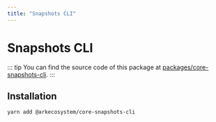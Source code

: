 ```yaml
---
title: "Snapshots CLI"
---
```


# Snapshots CLI

::: tip
You can find the source code of this package at [packages/core-snapshots-cli](https://github.com/ArkEcosystem/core/tree/develop/packages/core-snapshots-cli).
:::

## Installation

```bash
yarn add @arkecosystem/core-snapshots-cli
```
